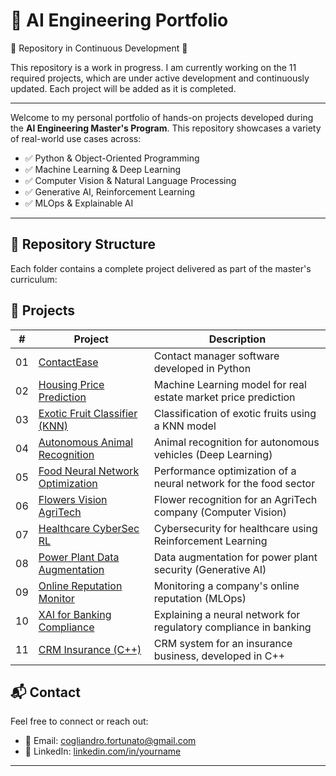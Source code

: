 # 🧠 AI Engineering Portfolio 

🚧 Repository in Continuous Development 🚧

This repository is a work in progress. I am currently working on the 11 required projects, which are under active development and continuously updated. Each project will be added as it is completed.

---

Welcome to my personal portfolio of hands-on projects developed during the **AI Engineering Master's Program**. This repository showcases a variety of real-world use cases across:

- ✅ Python & Object-Oriented Programming
- ✅ Machine Learning & Deep Learning
- ✅ Computer Vision & Natural Language Processing
- ✅ Generative AI, Reinforcement Learning
- ✅ MLOps & Explainable AI

---

## 📁 Repository Structure

Each folder contains a complete project delivered as part of the master's curriculum:

## 📂 Projects

| #  | Project                                              | Description                                                          |
|----|------------------------------------------------------|----------------------------------------------------------------------|
| 01 | [ContactEase](./01-contactease-python)               | Contact manager software developed in Python                         |
| 02 | [Housing Price Prediction](./03-ml-housing-prediction)| Machine Learning model for real estate market price prediction       |
| 03 | [Exotic Fruit Classifier (KNN)](./04-exotic-fruit-classifier) | Classification of exotic fruits using a KNN model         |
| 04 | [Autonomous Animal Recognition](./05-dl-autonomous-vehicle) | Animal recognition for autonomous vehicles (Deep Learning)  |
| 05 | [Food Neural Network Optimization](./06-dl-pytorch-food)      | Performance optimization of a neural network for the food sector     |
| 06 | [Flowers Vision AgriTech](./08-cv-flower-recognition)         | Flower recognition for an AgriTech company (Computer Vision)         |
| 07 | [Healthcare CyberSec RL](./09-rl-cybersec-healthcare)         | Cybersecurity for healthcare using Reinforcement Learning            |
| 08 | [Power Plant Data Augmentation](./10-genai-powerplant)        | Data augmentation for power plant security (Generative AI)           |
| 09 | [Online Reputation Monitor](./05-mlops-reputation)   | Monitoring a company's online reputation (MLOps)                     |
| 10 | [XAI for Banking Compliance](./11-xai-banking-compliance)     | Explaining a neural network for regulatory compliance in banking     |
| 11 | [CRM Insurance (C++)](./02-crm-insurance-cpp)        | CRM system for an insurance business, developed in C++               |


## 📬 Contact

Feel free to connect or reach out:

- 📧 Email: cogliandro.fortunato@gmail.com
- 🔗 LinkedIn: [linkedin.com/in/yourname](https://linkedin.com/in/yourname)  
---


